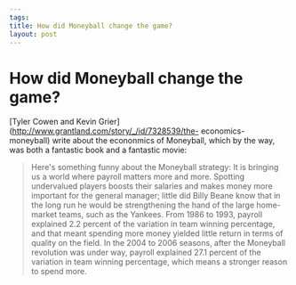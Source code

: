 ```yaml
--- 
tags: 
title: How did Moneyball change the game?
layout: post
---
```

# How did Moneyball change the game?

[Tyler Cowen and Kevin Grier](http://www.grantland.com/story/_/id/7328539/the-
economics-moneyball) write about the econonmics of Moneyball, which by the
way, was both a fantastic book and a fantastic movie:

> Here's something funny about the Moneyball strategy: It is bringing us a world where payroll matters more and more. Spotting undervalued players boosts their salaries and makes money more important for the general manager; little did Billy Beane know that in the long run he would be strengthening the hand of the large home-market teams, such as the Yankees. From 1986 to 1993, payroll explained 2.2 percent of the variation in team winning percentage, and that meant spending more money yielded little return in terms of quality on the field. In the 2004 to 2006 seasons, after the Moneyball revolution was under way, payroll explained 27.1 percent of the variation in team winning percentage, which means a stronger reason to spend more.

